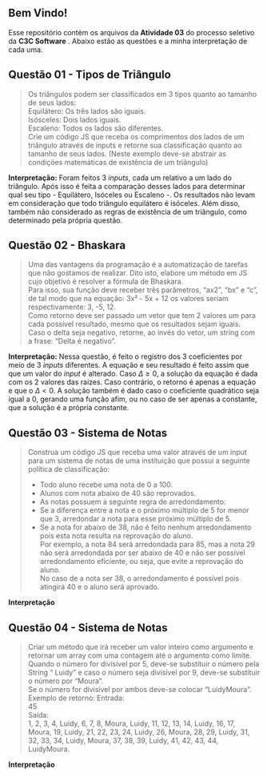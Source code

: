 ## Bem Vindo!

Esse repositório contém os arquivos da **Atividade 03** do processo seletivo da **C3C Software** .
Abaixo estão as questões e a minha interpretação de cada uma.

## Questão 01 - Tipos de Triângulo

>Os triângulos podem ser classificados em 3 tipos quanto ao tamanho de seus lados:   
Equilátero: Os três lados são iguais.  
Isósceles: Dois lados iguais.  
Escaleno: Todos os lados são diferentes.  
Crie um código JS que receba os comprimentos dos lados de um triângulo através de inputs e retorne sua classificação quanto ao tamanho de seus lados. (Neste exemplo deve-se abstrair as condições matemáticas de existência de um triângulo)

**Interpretação:**
Foram feitos 3 *inputs*, cada um relativo a um lado do triângulo. Após isso é feita a comparação desses lados para determinar qual seu tipo - Equilátero, Isóceles ou Escaleno -. Os resultados não levam em consideração que todo triângulo equilátero é isóceles. Além disso, também não considerado as regras de existência de um triângulo, como determinado pela própria questão.

## Questão 02 - Bhaskara

>Uma das vantagens da programação é a automatização de tarefas que não gostamos de realizar. Dito isto, elabore um método em JS cujo objetivo é resolver a fórmula de Bhaskara.  
Para isso, sua função deve receber três parâmetros, “ax2”, “bx” e “c”, de tal modo que na equação: 3x² - 5x + 12 os valores seriam respectivamente: 3, -5, 12.  
Como retorno deve ser passado um vetor que tem 2 valores um para cada possível resultado, mesmo que os resultados sejam iguais.  
Caso o delta seja negativo, retorne, ao invés do vetor, um string com a frase: “Delta é negativo”.

**Interpretação:**
Nessa questão, é feito o registro dos 3 coeficientes por meio de 3 *inputs* diferentes. A equação e seu resultado é feito assim que que um valor do *input* é alterado. Caso $\Delta \ge 0$, a solução da equação é dada com os 2 valores das raízes. Caso contrário, o retorno é apenas a equação e que o $\Delta < 0$. A solução também é dado caso o coeficiente quadrático seja igual a 0, gerando uma função afim, ou no caso de ser apenas a constante, que a solução é a própria constante.

## Questão 03 - Sistema de Notas
>Construa um código JS que receba uma valor através de um input para um sistema de notas de uma instituição que possui a seguinte política de classificação:  
>* Todo aluno recebe uma nota de 0 a 100.  
>* Alunos com nota abaixo de 40 são reprovados.  
>* As notas possuem a seguinte regra de arredondamento:  
>* Se a diferença entre a nota e o próximo múltiplo de 5 for menor que 3, arredondar a nota para esse próximo múltiplo de 5.  
>* Se a nota for abaixo de 38, não é feito nenhum arredondamento pois esta nota resulta na reprovação do aluno.  
Por exemplo, a nota 84 será arredondada para 85, mas a nota 29 não será arredondada por ser abaixo de 40 e não ser possível arredondamento eficiente, ou seja, que evite a reprovação do aluno.  
No caso de a nota ser 38, o arredondamento é possível pois atingirá 40 e o aluno será aprovado.

**Interpretação**

## Questão 04 - Sistema de Notas
>Criar um método que irá receber um valor inteiro como argumento e retornar um array com uma contagem até o argumento como limite.    
Quando o número for divisível por 5, deve-se substituir o número pela String “ Luidy” e caso o número seja divisível por 9, deve-se substituir o número por “Moura”.  
Se o número for divisível por ambos deve-se colocar “LuidyMoura”.   
Exemplo de retorno:
Entrada:  
45  
Saída:  
1, 2, 3, 4, Luidy, 6, 7, 8, Moura, Luidy, 11, 12, 13, 14, Luidy, 16, 17, Moura, 19, Luidy, 21, 22, 23, 24, Luidy, 26, Moura, 28, 29, Luidy, 31, 32, 33, 34, Luidy, Moura, 37, 38, 39, Luidy, 41, 42, 43, 44, LuidyMoura.

**Interpretação**
